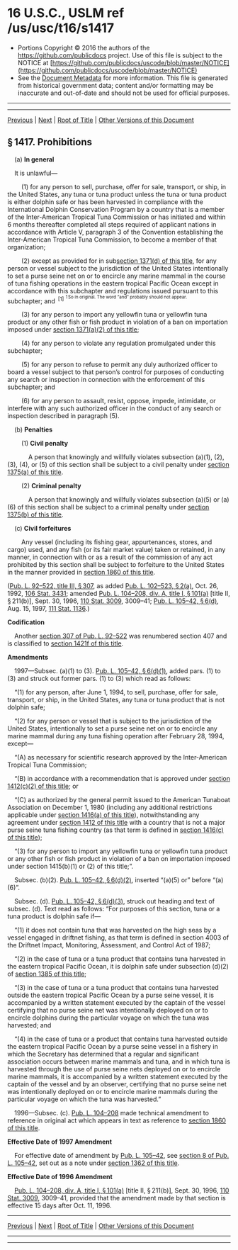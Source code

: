 ---
---

# 16 U.S.C., USLM ref /us/usc/t16/s1417

* Portions Copyright © 2016 the authors of the https://github.com/publicdocs project.
  Use of this file is subject to the NOTICE at [https://github.com/publicdocs/uscode/blob/master/NOTICE](https://github.com/publicdocs/uscode/blob/master/NOTICE)
* See the [Document Metadata](././../../../../..//README.md) for more information.
  This file is generated from historical government data; content and/or formatting may be inaccurate and out-of-date and should not be used for official purposes.

----------
----------

[Previous](./../../../../..//us/usc/t16/ch31/schIV/m__us_usc_t16_s1416.md) | [Next](./../../../../..//us/usc/t16/ch31/schIV/m__us_usc_t16_s1418.md) | [Root of Title](./../../../../../) | [Other Versions of this Document](https://publicdocs.github.io/go/links?ns=uslm&ref=%2Fus%2Fusc%2Ft16%2Fs1417)

## § 1417. Prohibitions

    (a) __In general__ 

    It is unlawful—

        (1) for any person to sell, purchase, offer for sale, transport, or ship, in the United States, any tuna or tuna product unless the tuna or tuna product is either dolphin safe or has been harvested in compliance with the International Dolphin Conservation Program by a country that is a member of the Inter-American Tropical Tuna Commission or has initiated and within 6 months thereafter completed all steps required of applicant nations in accordance with Article V, paragraph 3 of the Convention establishing the Inter-American Tropical Tuna Commission, to become a member of that organization;

        (2) except as provided for in sub[section 1371(d) of this title][/us/usc/t16/s1371/d], for any person or vessel subject to the jurisdiction of the United States intentionally to set a purse seine net on or to encircle any marine mammal in the course of tuna fishing operations in the eastern tropical Pacific Ocean except in accordance with this subchapter and regulations issued pursuant to this subchapter; and  <sup>\[1\]</sup>  <sup><sup> 1 So in original. The word “and” probably should not appear. </sup></sup> 

        (3) for any person to import any yellowfin tuna or yellowfin tuna product or any other fish or fish product in violation of a ban on importation imposed under [section 1371(a)(2) of this title][/us/usc/t16/s1371/a/2];

        (4) for any person to violate any regulation promulgated under this subchapter;

        (5) for any person to refuse to permit any duly authorized officer to board a vessel subject to that person’s control for purposes of conducting any search or inspection in connection with the enforcement of this subchapter; and

        (6) for any person to assault, resist, oppose, impede, intimidate, or interfere with any such authorized officer in the conduct of any search or inspection described in paragraph (5).

    (b) __Penalties__ 

        (1) __Civil penalty__ 

            A person that knowingly and willfully violates subsection (a)(1), (2), (3), (4), or (5) of this section shall be subject to a civil penalty under [section 1375(a) of this title][/us/usc/t16/s1375/a].

        (2) __Criminal penalty__ 

            A person that knowingly and willfully violates subsection (a)(5) or (a)(6) of this section shall be subject to a criminal penalty under [section 1375(b) of this title][/us/usc/t16/s1375/b].

    (c) __Civil forfeitures__ 

        Any vessel (including its fishing gear, appurtenances, stores, and cargo) used, and any fish (or its fair market value) taken or retained, in any manner, in connection with or as a result of the commission of any act prohibited by this section shall be subject to forfeiture to the United States in the manner provided in [section 1860 of this title][/us/usc/t16/s1860].

([Pub. L. 92–522, title III, § 307][/us/pl/92/522/s307], as added [Pub. L. 102–523, § 2(a)][/us/pl/102/523/s2/a], Oct. 26, 1992, [106 Stat. 3431][/us/stat/106/3431]; amended [Pub. L. 104–208, div. A, title I, § 101(a)][/us/pl/104/208/s101/a] \[title II, § 211(b)\], Sept. 30, 1996, [110 Stat. 3009][/us/stat/110/3009], 3009–41; [Pub. L. 105–42, § 6(d)][/us/pl/105/42/s6/d], Aug. 15, 1997, [111 Stat. 1136][/us/stat/111/1136].)

 __Codification__ 

    Another [section 307 of Pub. L. 92–522][/us/pl/92/522/s307] was renumbered section 407 and is classified to [section 1421f of this title][/us/usc/t16/s1421f].

 __Amendments__ 

    1997—Subsec. (a)(1) to (3). [Pub. L. 105–42, § 6(d)(1)][/us/pl/105/42/s6/d/1], added pars. (1) to (3) and struck out former pars. (1) to (3) which read as follows:

    “(1) for any person, after June 1, 1994, to sell, purchase, offer for sale, transport, or ship, in the United States, any tuna or tuna product that is not dolphin safe;

    “(2) for any person or vessel that is subject to the jurisdiction of the United States, intentionally to set a purse seine net on or to encircle any marine mammal during any tuna fishing operation after February 28, 1994, except—

    “(A) as necessary for scientific research approved by the Inter-American Tropical Tuna Commission;

    “(B) in accordance with a recommendation that is approved under [section 1412(c)(2) of this title][/us/usc/t16/s1412/c/2]; or

    “(C) as authorized by the general permit issued to the American Tunaboat Association on December 1, 1980 (including any additional restrictions applicable under [section 1416(a) of this title][/us/usc/t16/s1416/a]), notwithstanding any agreement under [section 1412 of this title][/us/usc/t16/s1412] with a country that is not a major purse seine tuna fishing country (as that term is defined in [section 1416(c) of this title][/us/usc/t16/s1416/c]);

    “(3) for any person to import any yellowfin tuna or yellowfin tuna product or any other fish or fish product in violation of a ban on importation imposed under section 1415(b)(1) or (2) of this title;”.

    Subsec. (b)(2). [Pub. L. 105–42, § 6(d)(2)][/us/pl/105/42/s6/d/2], inserted “(a)(5) or” before “(a)(6)”.

    Subsec. (d). [Pub. L. 105–42, § 6(d)(3)][/us/pl/105/42/s6/d/3], struck out heading and text of subsec. (d). Text read as follows: “For purposes of this section, tuna or a tuna product is dolphin safe if—

    “(1) it does not contain tuna that was harvested on the high seas by a vessel engaged in driftnet fishing, as that term is defined in section 4003 of the Driftnet Impact, Monitoring, Assessment, and Control Act of 1987;

    “(2) in the case of tuna or a tuna product that contains tuna harvested in the eastern tropical Pacific Ocean, it is dolphin safe under subsection (d)(2) of [section 1385 of this title][/us/usc/t16/s1385];

    “(3) in the case of tuna or a tuna product that contains tuna harvested outside the eastern tropical Pacific Ocean by a purse seine vessel, it is accompanied by a written statement executed by the captain of the vessel certifying that no purse seine net was intentionally deployed on or to encircle dolphins during the particular voyage on which the tuna was harvested; and

    “(4) in the case of tuna or a product that contains tuna harvested outside the eastern tropical Pacific Ocean by a purse seine vessel in a fishery in which the Secretary has determined that a regular and significant association occurs between marine mammals and tuna, and in which tuna is harvested through the use of purse seine nets deployed on or to encircle marine mammals, it is accompanied by a written statement executed by the captain of the vessel and by an observer, certifying that no purse seine net was intentionally deployed on or to encircle marine mammals during the particular voyage on which the tuna was harvested.”

    1996—Subsec. (c). [Pub. L. 104–208][/us/pl/104/208] made technical amendment to reference in original act which appears in text as reference to [section 1860 of this title][/us/usc/t16/s1860].

 __Effective Date of 1997 Amendment__ 

    For effective date of amendment by [Pub. L. 105–42][/us/pl/105/42], see [section 8 of Pub. L. 105–42][/us/pl/105/42/s8], set out as a note under [section 1362 of this title][/us/usc/t16/s1362].

 __Effective Date of 1996 Amendment__ 

    [Pub. L. 104–208, div. A, title I, § 101(a)][/us/pl/104/208/s101/a] \[title II, § 211(b)\], Sept. 30, 1996, [110 Stat. 3009][/us/stat/110/3009], 3009–41, provided that the amendment made by that section is effective 15 days after Oct. 11, 1996.

----------

[Previous](./../../../../..//us/usc/t16/ch31/schIV/m__us_usc_t16_s1416.md) | [Next](./../../../../..//us/usc/t16/ch31/schIV/m__us_usc_t16_s1418.md) | [Root of Title](./../../../../../) | [Other Versions of this Document](https://publicdocs.github.io/go/links?ns=uslm&ref=%2Fus%2Fusc%2Ft16%2Fs1417)

----------
----------

[/us/usc/t16/s1371/d]: https://publicdocs.github.io/go/links?ns=uslm&ref=%2Fus%2Fusc%2Ft16%2Fs1371%2Fd
[/us/usc/t16/s1371/a/2]: https://publicdocs.github.io/go/links?ns=uslm&ref=%2Fus%2Fusc%2Ft16%2Fs1371%2Fa%2F2
[/us/usc/t16/s1375/a]: https://publicdocs.github.io/go/links?ns=uslm&ref=%2Fus%2Fusc%2Ft16%2Fs1375%2Fa
[/us/usc/t16/s1375/b]: https://publicdocs.github.io/go/links?ns=uslm&ref=%2Fus%2Fusc%2Ft16%2Fs1375%2Fb
[/us/usc/t16/s1860]: https://publicdocs.github.io/go/links?ns=uslm&ref=%2Fus%2Fusc%2Ft16%2Fs1860
[/us/pl/92/522/s307]: https://publicdocs.github.io/go/links?ns=uslm&ref=%2Fus%2Fpl%2F92%2F522%2Fs307
[/us/pl/102/523/s2/a]: https://publicdocs.github.io/go/links?ns=uslm&ref=%2Fus%2Fpl%2F102%2F523%2Fs2%2Fa
[/us/stat/106/3431]: https://publicdocs.github.io/go/links?ns=uslm&ref=%2Fus%2Fstat%2F106%2F3431
[/us/pl/104/208/s101/a]: https://publicdocs.github.io/go/links?ns=uslm&ref=%2Fus%2Fpl%2F104%2F208%2Fs101%2Fa
[/us/stat/110/3009]: https://publicdocs.github.io/go/links?ns=uslm&ref=%2Fus%2Fstat%2F110%2F3009
[/us/pl/105/42/s6/d]: https://publicdocs.github.io/go/links?ns=uslm&ref=%2Fus%2Fpl%2F105%2F42%2Fs6%2Fd
[/us/stat/111/1136]: https://publicdocs.github.io/go/links?ns=uslm&ref=%2Fus%2Fstat%2F111%2F1136
[/us/pl/92/522/s307]: https://publicdocs.github.io/go/links?ns=uslm&ref=%2Fus%2Fpl%2F92%2F522%2Fs307
[/us/usc/t16/s1421f]: https://publicdocs.github.io/go/links?ns=uslm&ref=%2Fus%2Fusc%2Ft16%2Fs1421f
[/us/pl/105/42/s6/d/1]: https://publicdocs.github.io/go/links?ns=uslm&ref=%2Fus%2Fpl%2F105%2F42%2Fs6%2Fd%2F1
[/us/usc/t16/s1412/c/2]: https://publicdocs.github.io/go/links?ns=uslm&ref=%2Fus%2Fusc%2Ft16%2Fs1412%2Fc%2F2
[/us/usc/t16/s1416/a]: https://publicdocs.github.io/go/links?ns=uslm&ref=%2Fus%2Fusc%2Ft16%2Fs1416%2Fa
[/us/usc/t16/s1412]: https://publicdocs.github.io/go/links?ns=uslm&ref=%2Fus%2Fusc%2Ft16%2Fs1412
[/us/usc/t16/s1416/c]: https://publicdocs.github.io/go/links?ns=uslm&ref=%2Fus%2Fusc%2Ft16%2Fs1416%2Fc
[/us/pl/105/42/s6/d/2]: https://publicdocs.github.io/go/links?ns=uslm&ref=%2Fus%2Fpl%2F105%2F42%2Fs6%2Fd%2F2
[/us/pl/105/42/s6/d/3]: https://publicdocs.github.io/go/links?ns=uslm&ref=%2Fus%2Fpl%2F105%2F42%2Fs6%2Fd%2F3
[/us/usc/t16/s1385]: https://publicdocs.github.io/go/links?ns=uslm&ref=%2Fus%2Fusc%2Ft16%2Fs1385
[/us/pl/104/208]: https://publicdocs.github.io/go/links?ns=uslm&ref=%2Fus%2Fpl%2F104%2F208
[/us/usc/t16/s1860]: https://publicdocs.github.io/go/links?ns=uslm&ref=%2Fus%2Fusc%2Ft16%2Fs1860
[/us/pl/105/42]: https://publicdocs.github.io/go/links?ns=uslm&ref=%2Fus%2Fpl%2F105%2F42
[/us/pl/105/42/s8]: https://publicdocs.github.io/go/links?ns=uslm&ref=%2Fus%2Fpl%2F105%2F42%2Fs8
[/us/usc/t16/s1362]: https://publicdocs.github.io/go/links?ns=uslm&ref=%2Fus%2Fusc%2Ft16%2Fs1362
[/us/pl/104/208/s101/a]: https://publicdocs.github.io/go/links?ns=uslm&ref=%2Fus%2Fpl%2F104%2F208%2Fs101%2Fa
[/us/stat/110/3009]: https://publicdocs.github.io/go/links?ns=uslm&ref=%2Fus%2Fstat%2F110%2F3009


